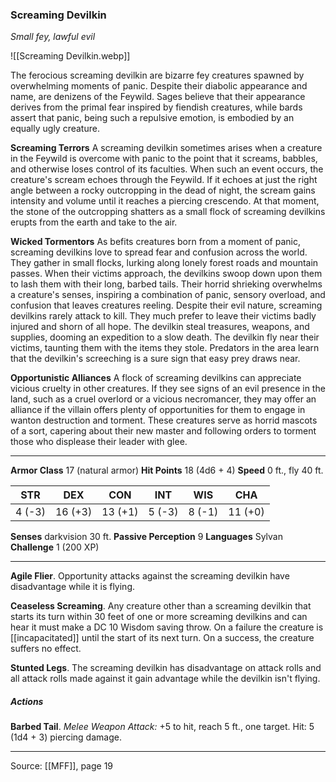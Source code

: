 ### Screaming Devilkin
_Small fey, lawful evil_

![[Screaming Devilkin.webp]]

The ferocious screaming devilkin are bizarre fey creatures spawned by overwhelming moments of panic. Despite their diabolic appearance and name, are denizens of the Feywild. Sages believe that their appearance derives from the primal fear inspired by fiendish creatures, while bards assert that panic, being such a repulsive emotion, is embodied by an equally ugly creature.

**Screaming Terrors** A screaming devilkin sometimes arises when a creature in the Feywild is overcome with panic to the point that it screams, babbles, and otherwise loses control of its faculties. When such an event occurs, the creature's scream echoes through the Feywild. If it echoes at just the right angle between a rocky outcropping in the dead of night, the scream gains intensity and volume until it reaches a piercing crescendo. At that moment, the stone of the outcropping shatters as a small flock of screaming devilkins erupts from the earth and take to the air.


**Wicked Tormentors** As befits creatures born from a moment of panic, screaming devilkins love to spread fear and confusion across the world. They gather in small flocks, lurking along lonely forest roads and mountain passes. When their victims approach, the devilkins swoop down upon them to lash them with their long, barbed tails. Their horrid shrieking overwhelms a creature's senses, inspiring a combination of panic, sensory overload, and confusion that leaves creatures reeling. Despite their evil nature, screaming devilkins rarely attack to kill. They much prefer to leave their victims badly injured and shorn of all hope. The devilkin steal treasures, weapons, and supplies, dooming an expedition to a slow death. The devilkin fly near their victims, taunting them with the items they stole. Predators in the area learn that the devilkin's screeching is a sure sign that easy prey draws near.


**Opportunistic Alliances** A flock of screaming devilkins can appreciate vicious cruelty in other creatures. If they see signs of an evil presence in the land, such as a cruel overlord or a vicious necromancer, they may offer an alliance if the villain offers plenty of opportunities for them to engage in wanton destruction and torment. These creatures serve as horrid mascots of a sort, capering about their new master and following orders to torment those who displease their leader with glee.






---

**Armor Class** 17 (natural armor)
**Hit Points** 18 (4d6 + 4)
**Speed** 0 ft., fly 40 ft.

| STR     | DEX     | CON     | INT     | WIS     | CHA     |
|---------|---------|---------|---------|---------|---------|
| 4 (-3) | 16 (+3) | 13 (+1) | 5 (-3) | 8 (-1) | 11 (+0) |

**Senses** darkvision 30 ft.
**Passive Perception** 9
**Languages** Sylvan
**Challenge** 1 (200 XP)

---

**Agile Flier**. Opportunity attacks against the screaming devilkin have disadvantage while it is flying.

**Ceaseless Screaming**. Any creature other than a screaming devilkin that starts its turn within 30 feet of one or more screaming devilkins and can hear it must make a DC 10 Wisdom saving throw. On a failure the creature is [[incapacitated]] until the start of its next turn. On a success, the creature suffers no effect.

**Stunted Legs**. The screaming devilkin has disadvantage on attack rolls and all attack rolls made against it gain advantage while the devilkin isn't flying.

##### Actions
**Barbed Tail**. _Melee Weapon Attack:_ +5 to hit, reach 5 ft., one target. Hit: 5 (1d4 + 3) piercing damage.


---

Source: [[MFF]], page 19
